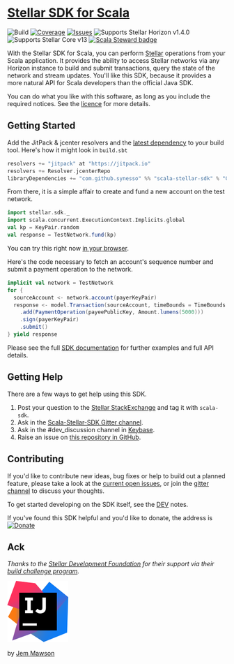 # [Stellar SDK for Scala](https://synesso.github.io/scala-stellar-sdk/)

![Build](https://github.com/Synesso/scala-stellar-sdk/workflows/Build/badge.svg?branch=master)
[![Coverage](https://img.shields.io/codecov/c/gh/Synesso/scala-stellar-sdk.svg)](https://codecov.io/gh/Synesso/scala-stellar-sdk)
[![Issues](https://img.shields.io/github/issues/Synesso/scala-stellar-sdk.svg)](https://github.com/Synesso/scala-stellar-sdk/issues)
![Supports Stellar Horizon v1.4.0](https://img.shields.io/badge/Horizon-v1.4.0-blue.svg)
![Supports Stellar Core v13](https://img.shields.io/badge/Core-v13-blue.svg)
[![Scala Steward badge](https://img.shields.io/badge/Scala_Steward-helping-brightgreen.svg?style=flat&logo=data:image/png;base64,iVBORw0KGgoAAAANSUhEUgAAAA4AAAAQCAMAAAARSr4IAAAAVFBMVEUAAACHjojlOy5NWlrKzcYRKjGFjIbp293YycuLa3pYY2LSqql4f3pCUFTgSjNodYRmcXUsPD/NTTbjRS+2jomhgnzNc223cGvZS0HaSD0XLjbaSjElhIr+AAAAAXRSTlMAQObYZgAAAHlJREFUCNdNyosOwyAIhWHAQS1Vt7a77/3fcxxdmv0xwmckutAR1nkm4ggbyEcg/wWmlGLDAA3oL50xi6fk5ffZ3E2E3QfZDCcCN2YtbEWZt+Drc6u6rlqv7Uk0LdKqqr5rk2UCRXOk0vmQKGfc94nOJyQjouF9H/wCc9gECEYfONoAAAAASUVORK5CYII=)](https://scala-steward.org)

With the Stellar SDK for Scala, you can perform [Stellar](https://stellar.org/) operations from your Scala application. It provides the ability to access Stellar networks via any Horizon instance to build and submit transactions, query the state of the network and stream updates. You'll like this SDK, because it provides a more natural API for Scala developers than the official Java SDK.

You can do what you like with this software, as long as you include the required notices. See the [licence](https://github.com/Synesso/scala-stellar-sdk/blob/master/LICENSE) for more details.

## Getting Started

Add the JitPack & jcenter resolvers and the [latest dependency](https://jitpack.io/#Synesso/scala-stellar-sdk) to your build tool. Here's how it might look in `build.sbt`

```scala
resolvers += "jitpack" at "https://jitpack.io"
resolvers += Resolver.jcenterRepo
libraryDependencies += "com.github.synesso" %% "scala-stellar-sdk" % "0.12.2"
```

From there, it is a simple affair to create and fund a new account on the test network.

```scala
import stellar.sdk._
import scala.concurrent.ExecutionContext.Implicits.global
val kp = KeyPair.random
val response = TestNetwork.fund(kp)
```
You can try this right now [in your browser](https://scastie.scala-lang.org/ekyYbw9lS3GSnIkrbN2ozw).

Here's the code necessary to fetch an account's sequence number and submit a payment operation to the network.

```scala
implicit val network = TestNetwork
for {
  sourceAccount <- network.account(payerKeyPair)
  response <- model.Transaction(sourceAccount, timeBounds = TimeBounds.Unbounded, maxFee = lumens(100))
    .add(PaymentOperation(payeePublicKey, Amount.lumens(5000)))
    .sign(payerKeyPair)
    .submit()
} yield response
```

Please see the full [SDK documentation](https://synesso.github.io/scala-stellar-sdk) for further examples and full API details.


## Getting Help

There are a few ways to get help using this SDK.

1. Post your question to the [Stellar StackExchange](https://stellar.stackexchange.com/) and tag it with `scala-sdk`.
2. Ask in the [Scala-Stellar-SDK Gitter channel](https://gitter.im/scala-stellar-sdk/community).
3. Ask in the #dev_discussion channel in [Keybase](https://keybase.io/team/stellar.public).
4. Raise an issue on [this repository in GitHub](https://github.com/Synesso/scala-stellar-sdk/issues).


## Contributing

If you'd like to contribute new ideas, bug fixes or help to build out a planned feature, please take a look at the [current open issues](https://github.com/Synesso/scala-stellar-sdk/issues), or join the [gitter channel](https://gitter.im/scala-stellar-sdk/community) to discuss your thoughts.

To get started developing on the SDK itself, see the [DEV](https://github.com/Synesso/scala-stellar-sdk/blob/master/DEV.md) notes.

If you've found this SDK helpful and you'd like to donate, the address is [![Donate](https://img.shields.io/keybase/xlm/jem.svg)](https://keybase.io/jem)

## Ack

_Thanks to the [Stellar Development Foundation](https://www.stellar.org/about/) for their support via their
[build challenge program](https://www.stellar.org/lumens/build)._

[![JetBrains](https://github.com/JetBrains/logos/blob/master/web/intellij-idea/intellij-idea.svg?sanitize=true)](https://www.jetbrains.com/?from=ScalaStellarSDK)

by [Jem Mawson](https://keybase.io/jem)
